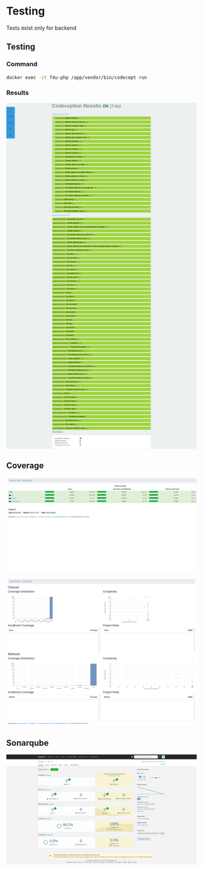 # Testing

Tests exist only for backend

## Testing

### Command

```bash
docker exec -it f4u-php /app/vendor/bin/codecept run
```

### Results

![Test result](media/tests/0_results.png)

## Coverage

![Coverage result](media/coverage/0_src.png)

![Coverage result](media/coverage/0_src_dashboard.png)

## Sonarqube

![Sonarqube result](media/sonar/0_dashboard.png)
